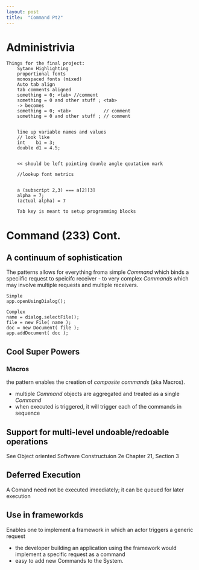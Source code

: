 ```yaml
---
layout: post 
title:  "Command Pt2" 
---
```


# Administrivia     
```
Things for the final project:
    Sytanx Highlighting
    proportional fonts
    monospaced fonts (mixed)
    Auto tab align
    tab comments aligned
    something = 0; <tab> //comment
    something = 0 and other stuff ; <tab> 
    -> becomes
    something = 0; <tab>            // comment
    something = 0 and other stuff ; // comment


    line up variable names and values
    // look like 
    int    b1 = 3;
    double d1 = 4.5;


    << should be left pointing dounle angle qoutation mark

    //lookup font metrics


    a (subscript 2,3) === a[2][3]
    alpha = 7;
    (actual alpha) = 7

    Tab key is meant to setup programming blocks
``` 

# Command (233) Cont.
## A continuum of sophistication
The patterns allows for everything froma simple *Command* which binds a
speciific request to speicifc receiver - to very complex *Commands* which may
involve multiple requests and multiple receivers.

```
Simple
app.openUsingDialog();

Complex
name = dialog.selectFile();
file = new File( name );
doc = new Document( file );
app.addDocument( doc );
```

## Cool Super Powers

### Macros  
the pattern enables the creation of *composite commands* (aka Macros).  
* multiple *Command* objects are aggregated and treated as a single *Command*
* when executed is triggered, it will trigger each of the commands in sequence

## Support for multi-level undoable/redoable operations
See Object oriented Software Constructuion  2e Chapter 21, Section 3

## Deferred Execution
A Comand need not be executed imeediately; it can be queued for later execution

## Use in frameworkds
Enables one to implement a framework in which an actor triggers a generic
request  

* the developer building an application using the framework would implement a
  specific request as a command
* easy to add new Commands to the System.
